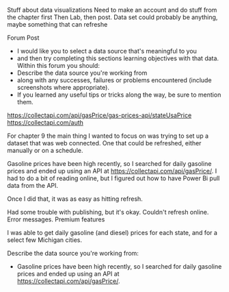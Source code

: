 Stuff about data visualizations
Need to make an account and do stuff from the chapter first
Then Lab, then post. 
Data set could probably be anything, maybe something that can refreshe

Forum Post
- I would like you to select a data source that's meaningful to you 
- and then try completing this sections learning objectives with that data. 
Within this forum you should: 
- Describe the data source you're working from 
- along with any successes, failures or problems encountered (include screenshots where appropriate).  
- If you learned any useful tips or tricks along the way, be sure to mention them. 

https://collectapi.com/api/gasPrice/gas-prices-api/stateUsaPrice
https://collectapi.com/auth

For chapter 9 the main thing I wanted to focus on was trying to set up a dataset that was web connected. One that could be refreshed, either manually or on a schedule. 

Gasoline prices have been high recently, so I searched for daily gasoline prices and ended up using an API at https://collectapi.com/api/gasPrice/. I had to do a bit of reading online, but I figured out how to have Power Bi pull data from the API. 

Once I did that, it was as easy as hitting refresh. 

Had some trouble with publishing, but it's okay. Couldn't refresh online. Error messages. Premium features

I was able to get daily gasoline (and diesel) prices for each state, and for a select few Michigan cities. 


Describe the data source you're working from:
* Gasoline prices have been high recently, so I searched for daily gasoline prices and ended up using an API at https://collectapi.com/api/gasPrice/.